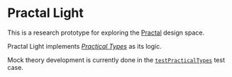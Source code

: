 # Practal Light

This is a research prototype for exploring the [Practal](https://practal.com) design space. 

Practal Light implements [*Practical Types*](https://doi.org/10.47757/practical.types.1) as its logic.

Mock theory development is currently done in the [`testPracticalTypes`](https://github.com/practal/practal-light/blob/main/Tests/practal-lightTests/practal_lightTests.swift#L78) test case.
